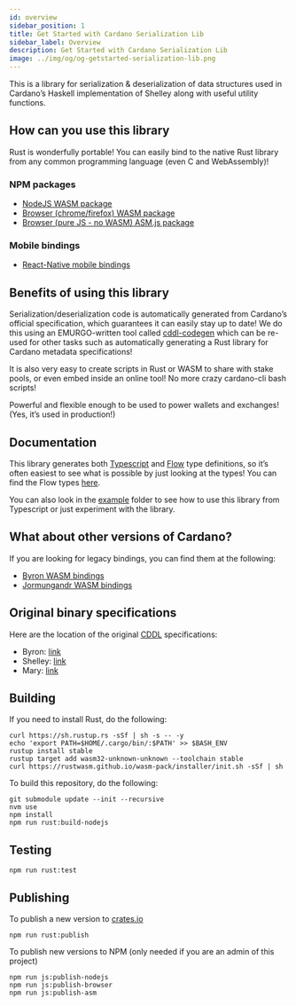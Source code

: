 ```yaml
---
id: overview
sidebar_position: 1
title: Get Started with Cardano Serialization Lib
sidebar_label: Overview
description: Get Started with Cardano Serialization Lib
image: ../img/og/og-getstarted-serialization-lib.png
--- 
```

 
This is a library for serialization & deserialization of data structures
used in Cardano’s Haskell implementation of Shelley along with useful
utility functions.


## How can you use this library

Rust is wonderfully portable! You can easily bind to the native Rust
library from any common programming language (even C and WebAssembly)!


### NPM packages
 
-  [NodeJS WASM package](https://www.npmjs.com/package/@emurgo/cardano-serialization-lib-nodejs)
-  [Browser (chrome/firefox) WASM package](https://www.npmjs.com/package/@emurgo/cardano-serialization-lib-browser)
-  [Browser (pure JS - no WASM) ASM.js package](https://www.npmjs.com/package/@emurgo/cardano-serialization-lib-asmjs)


### Mobile bindings

-  [React-Native mobile bindings](https://github.com/Emurgo/react-native-haskell-shelley)

## Benefits of using this library

Serialization/deserialization code is automatically generated from
Cardano’s official specification, which guarantees it can easily stay up
to date! We do this using an EMURGO-written tool called [cddl-codegen](https://github.com/Emurgo/cddl-codegen)
which can be re-used for other tasks such as automatically generating a
Rust library for Cardano metadata specifications!

It is also very easy to create scripts in Rust or WASM to share with
stake pools, or even embed inside an online tool! No more crazy
cardano-cli bash scripts!

Powerful and flexible enough to be used to power wallets and exchanges!
(Yes, it’s used in production!)

## Documentation

This library generates both [Typescript](https://www.typescriptlang.org/) and [Flow](https://flow.org/) type definitions,
so it’s often easiest to see what is possible by just looking at the
types! You can find the Flow types [here](https://github.com/Emurgo/cardano-serialization-lib/blob/master/rust/pkg/cardano_serialization_lib.js.flow).

You can also look in the [example](https://github.com/Emurgo/cardano-serialization-lib/tree/master/example) folder to see how to use this library from Typescript or just experiment with the library.

## What about other versions of Cardano?

If you are looking for legacy bindings, you can find them at the
following:

-  [Byron WASM bindings](https://github.com/input-output-hk/js-cardano-wasm/tree/master/cardano-wallet)
-  [Jormungandr WASM bindings](https://github.com/emurgo/js-chain-libs)

## Original binary specifications

Here are the location of the original [CDDL](http://cbor.io/tools.html) specifications:

-  Byron: [link](https://github.com/input-output-hk/cardano-ledger/tree/master/eras/byron/cddl-spec)
-  Shelley: [link](https://github.com/input-output-hk/cardano-ledger/tree/master/eras/shelley/test-suite/cddl-files)
-  Mary: [link](https://github.com/input-output-hk/cardano-ledger/tree/master/eras/shelley-ma/test-suite/cddl-files)

## Building

If you need to install Rust, do the following:

```shell
curl https://sh.rustup.rs -sSf | sh -s -- -y
echo 'export PATH=$HOME/.cargo/bin/:$PATH' >> $BASH_ENV
rustup install stable
rustup target add wasm32-unknown-unknown --toolchain stable
curl https://rustwasm.github.io/wasm-pack/installer/init.sh -sSf | sh
```   

To build this repository, do the following:

```shell
git submodule update --init --recursive
nvm use
npm install
npm run rust:build-nodejs
```

## Testing

```shell
npm run rust:test
```

## Publishing

To publish a new version to [crates.io](https://crates.io)
```shell
npm run rust:publish
```


To publish new versions to NPM (only needed if you are an admin of this project)
```shell
npm run js:publish-nodejs
npm run js:publish-browser
npm run js:publish-asm
```
